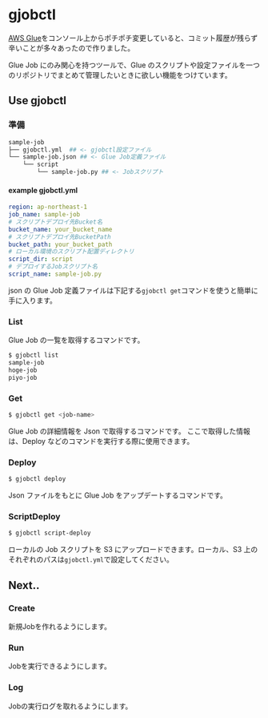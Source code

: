 # gjobctl

[AWS Glue](https://aws.amazon.com/jp/glue/)をコンソール上からポチポチ変更していると、コミット履歴が残らず辛いことが多々あったので作りました。

Glue Job にのみ関心を持つツールで、Glue のスクリプトや設定ファイルを一つのリポジトリでまとめて管理したいときに欲しい機能をつけています。

## Use gjobctl

### 準備

```bash
sample-job
├── gjobctl.yml  ## <- gjobctl設定ファイル
└── sample-job.json ## <- Glue Job定義ファイル
    └── script
        └── sample-job.py ## <- Jobスクリプト
```

#### example gjobctl.yml

```yml:gjobctl.yml
region: ap-northeast-1
job_name: sample-job
# スクリプトデプロイ先Bucket名
bucket_name: your_bucket_name
# スクリプトデプロイ先BucketPath
bucket_path: your_bucket_path
# ローカル環境のスクリプト配置ディレクトリ
script_dir: script
# デプロイするJobスクリプト名
script_name: sample-job.py
```

json の Glue Job 定義ファイルは下記する`gjobctl get`コマンドを使うと簡単に手に入ります。

### List
Glue Job の一覧を取得するコマンドです。
```bash
$ gjobctl list
sample-job
hoge-job
piyo-job
```

### Get

```bash
$ gjobctl get <job-name>
```

Glue Job の詳細情報を Json で取得するコマンドです。
ここで取得した情報は、Deploy などのコマンドを実行する際に使用できます。

### Deploy

```bash
$ gjobctl deploy
```

Json ファイルをもとに Glue Job をアップデートするコマンドです。

### ScriptDeploy

```bash
$ gjobctl script-deploy
```

ローカルの Job スクリプトを S3 にアップロードできます。ローカル、S3 上のそれぞれのパスは`gjobctl.yml`で設定してください。

## Next..
### Create
新規Jobを作れるようにします。

### Run
Jobを実行できるようにします。

### Log
Jobの実行ログを取れるようにします。
